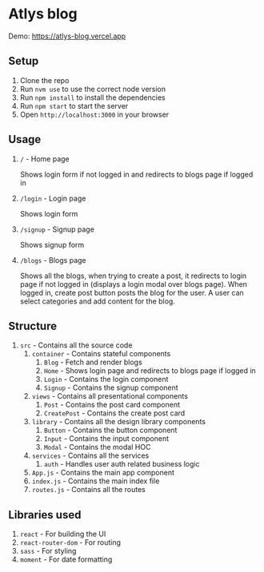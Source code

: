 # Atlys blog
Demo: https://atlys-blog.vercel.app

## Setup
1. Clone the repo
2. Run `nvm use` to use the correct node version
3. Run `npm install` to install the dependencies
4. Run `npm start` to start the server
5. Open `http://localhost:3000` in your browser

## Usage
1. `/` - Home page
    
    Shows login form if not logged in and redirects to blogs page if logged in

2. `/login` - Login page
    
    Shows login form

3. `/signup` - Signup page
    
    Shows signup form

4. `/blogs` - Blogs page
    
    Shows all the blogs, when trying to create a post, it redirects to login page if not logged in (displays a login modal over blogs page). When logged in, create post button posts the blog for the user. A user can select categories and add content for the blog.


## Structure
1. `src` - Contains all the source code
    1. `container` - Contains stateful components
        1. `Blog` - Fetch and render blogs
        2. `Home` - Shows login page and redirects to blogs page if logged in
        3. `Login` - Contains the login component
        4. `Signup` - Contains the signup component
    2. `views` - Contains all presentational components
        1. `Post` - Contains the post card component
        2. `CreatePost` - Contains the create post card
    3. `library` - Contains all the design library components
        1. `Button` - Contains the button component
        2. `Input` - Contains the input component
        3. `Modal` - Contains the modal HOC
    4. `services` - Contains all the services
        1. `auth` - Handles user auth related business logic
    3. `App.js` - Contains the main app component
    4. `index.js` - Contains the main index file
    5. `routes.js` - Contains all the routes

## Libraries used
1. `react` - For building the UI
2. `react-router-dom` - For routing
3. `sass` - For styling
4. `moment` - For date formatting

